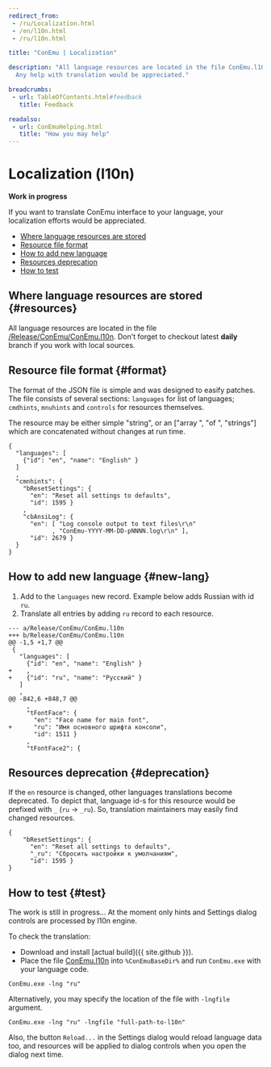```yaml
---
redirect_from:
 - /ru/Localization.html
 - /en/l10n.html
 - /ru/l10n.html

title: "ConEmu | Localization"

description: "All language resources are located in the file ConEmu.l10n.
  Any help with translation would be appreciated."

breadcrumbs:
 - url: TableOfContents.html#feedback
   title: Feedback

readalso:
 - url: ConEmuHelping.html
   title: "How you may help"
---
```


# Localization (l10n)

**Work in progress**

If you want to translate ConEmu interface to your language,
your localization efforts would be appreciated.

* [Where language resources are stored](#resources)
* [Resource file format](#format)
* [How to add new language](#new-lang)
* [Resources deprecation](#deprecation)
* [How to test](#test)


## Where language resources are stored  {#resources}

All language resources are located in the file
[/Release/ConEmu/ConEmu.l10n](https://github.com/Maximus5/ConEmu/blob/daily/Release/ConEmu/ConEmu.l10n).
Don't forget to checkout latest **daily** branch if you work with local sources.


## Resource file format  {#format}

The format of the JSON file is simple and was designed to easify patches.
The file consists of several sections: `languages` for list of languages;
`cmdhints`, `mnuhints` and `controls` for resources themselves.

The resource may be either simple "string", or an ["array ", "of ", "strings"]
which are concatenated without changes at run time.

~~~
﻿{
  "languages": [
    {"id": "en", "name": "English" }
  ]
  ,
  "cmnhints": {
    "bResetSettings": {
      "en": "Reset all settings to defaults",
      "id": 1595 }
    ,
    "cbAnsiLog": {
      "en": [ "Log console output to text files\r\n"
            , "ConEmu-YYYY-MM-DD-pNNNN.log\r\n" ],
      "id": 2679 }
  }
}
~~~


## How to add new language  {#new-lang}

1. Add to the `languages` new record. Example below adds Russian with id `ru`.
2. Translate all entries by adding `ru` record to each resource.

~~~
--- a/Release/ConEmu/ConEmu.l10n
+++ b/Release/ConEmu/ConEmu.l10n
@@ -1,5 +1,7 @@
 ﻿{
   "languages": [
     {"id": "en", "name": "English" }
+    ,
+    {"id": "ru", "name": "Русский" }
   ]
   ,
@@ -842,6 +848,7 @@
     ,
     "tFontFace": {
       "en": "Face name for main font",
+      "ru": "Имя основного шрифта консоли",
       "id": 1511 }
     ,
     "tFontFace2": {
~~~


## Resources deprecation  {#deprecation}

If the `en` resource is changed, other languages translations become deprecated.
To depict that, language id-s for this resource would be prefixed with `_`
(`ru` -> `_ru`).
So, translation maintainers may easily find changed resources.

~~~
﻿{
    "bResetSettings": {
      "en": "Reset all settings to defaults",
      "_ru": "Сбросить настройки к умолчаниям",
      "id": 1595 }
}
~~~


## How to test  {#test}

The work is still in progress...
At the moment only hints and Settings dialog controls are processed by l10n engine.

To check the translation:

* Download and install [actual build]({{ site.github }}).
* Place the file [ConEmu.l10n](https://github.com/Maximus5/ConEmu/blob/daily/Release/ConEmu/ConEmu.l10n)
  into `%ConEmuBaseDir%` and run `ConEmu.exe` with your language code.

~~~
ConEmu.exe -lng "ru"
~~~

Alternatively, you may specify the location of the file with `-lngfile` argument.

~~~
ConEmu.exe -lng "ru" -lngfile "full-path-to-l10n"
~~~

Also, the button `Reload...` in the Settings dialog would reload language data too,
and resources will be applied to dialog controls when you open the dialog next time.

